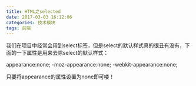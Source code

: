 ```yaml
---
title: HTML之selected
date: 2017-03-03 16:12:06
categories: 技术模块
tags: 前端
---
```


我们在项目中经常会用到select标签，但是select的默认样式真的很丑有没有，下面的一下属性是用来去除select的默认样式：

appearance:none;
-moz-appearance:none;
-webkit-appearance:none;

 

只要将appearance的属性设置为none即可喽！
